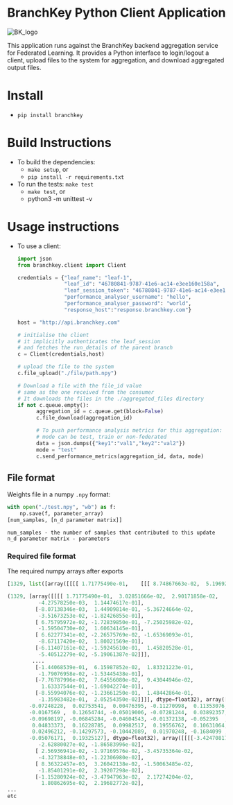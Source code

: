 # BranchKey Python Client Application

![BK_logo](https://branchkey.com/wp-content/uploads/elementor/thumbs/branchkeytext-q0lwtzdsb6aaj26q2mj2lpksk47abbz9fd1gndr1l0.png)

This application runs against the BranchKey backend aggregation service for Federated Learning.
It provides a Python interface to login/logout a client, upload files to the system for aggregation,
and download aggregated output files.

# Install

- `pip install branchkey`

# Build Instructions

- To build the dependencies:
  - `make setup`, or
  - `pip install -r requirements.txt`
- To run the tests: `make test`
  - `make test`, or
  - python3 -m unittest -v

# Usage instructions

- To use a client:

  ```python
  import json
  from branchkey.client import Client

  credentials = {"leaf_name": "leaf-1",
                 "leaf_id": "46780841-9787-41e6-ac14-e3ee160e158a",
                 "leaf_session_token": "46780841-9787-41e6-ac14-e3ee160e158a",
                 "performance_analyser_username": "hello",
                 "performance_analyser_password": "world",
                 "response_host":"response.branchkey.com"}

  host = "http://api.branchkey.com"

  # initialise the client
  # it implicitly authenticates the leaf_session
  # and fetches the run_details of the parent branch
  c = Client(credentials,host)

  # upload the file to the system
  c.file_upload("./file/path.npy")

  # Download a file with the file_id value
  # same as the one received from the consumer
  # It downloads the files in the ./aggregated_files directory
  if not c.queue.empty():
        aggregation_id = c.queue.get(block=False)
        c.file_download(aggregation_id)

        # To push performance analysis metrics for this aggregation:
        # mode can be test, train or non-federated
        data = json.dumps({"key1":"val1","key2":"val2"})
        mode = "test"
        c.send_performance_metrics(aggregation_id, data, mode)
  ```

## File format

Weights file in a numpy `.npy` format:

```python
with open("./test.npy", "wb") as f:
    np.save(f, parameter_array)
[num_samples, [n_d parameter matrix]]
```

```
num_samples - the number of samples that contributed to this update
n_d parameter matrix - parameters
```

### Required file format

The required numpy arrays after exports

```python
[1329, list([array([[[[ 1.71775490e-01,    [[[ 8.74867663e-02,  5.19692302e-02, -1.64664671e-01,,          -2.23452481e-03,  1.11475676e-01],,    [-1.75505821e-02, -1...
```

```python
(1329, [array([[[[ 1.71775490e-01,  3.02851666e-02,  2.90171858e-02,
          -4.27578250e-03,  1.14474617e-01],
         [-8.07138346e-03,  1.44909814e-01, -5.36724664e-02,
          -3.51673253e-02, -1.82426855e-01],
         [ 6.75795972e-02, -1.72839850e-01, -7.25025982e-02,
          -1.59504730e-02,  1.60634145e-01],
         [ 6.62277341e-02, -2.26575769e-02, -1.65369093e-01,
          -8.67117420e-02,  1.80021569e-01],
         [-6.11407161e-02, -1.59245610e-01,  1.45820528e-01,
          -5.40512279e-02, -5.19061387e-02]]],
        ....
         [-1.44068539e-01,  6.15987852e-02,  1.83321223e-01,
          -1.79076958e-02, -1.53445438e-01],
         [-7.76787996e-02,  7.64556080e-02,  9.43044946e-02,
           1.63337544e-01, -1.69042274e-01],
         [-8.55994076e-02, -1.23661250e-01,  1.48442864e-01,
          -1.35983482e-01,  2.05254350e-02]]]], dtype=float32), array([ 0.13065006,  0.12797254, -0.12818147, -0.09621437,  0.04100017,
       -0.07248228,  0.02753541,  0.00476395, -0.11270998,  0.11353076,
       -0.0167569 ,  0.12654744, -0.05019006, -0.07281244,  0.03892357,
       -0.09698197, -0.06845284, -0.04604543, -0.01372138, -0.052395  ,
        0.04833373,  0.16228785,  0.09982517,  0.19556762,  0.10631064,
        0.02496212, -0.14297573, -0.10442089,  0.01970248, -0.1684099 ,
       -0.05076171,  0.19325127], dtype=float32), array([[[[-3.42470817e-02,  8.76816106e-04, -2.13724039e-02,
          -2.62880027e-02, -1.86583996e-02],
         [ 2.56936941e-02, -1.97169576e-02, -3.45735364e-02,
          -4.32738848e-03, -1.22306980e-02],
         [ 8.36322457e-03,  3.26042138e-02, -1.50063485e-02,
          -1.85401291e-02,  2.39207298e-02],
         [-1.15280924e-02, -3.47947963e-02,  2.17274204e-02,
           1.80862695e-02,  2.19682772e-02],
...
etc
```
